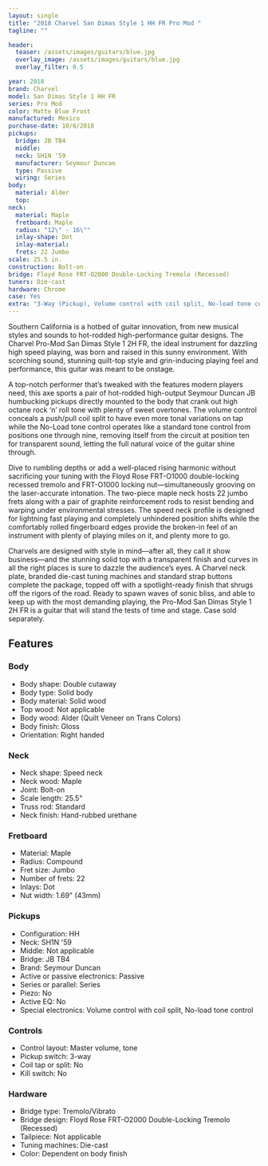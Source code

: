 ```yaml
---
layout: single
title: "2018 Charvel San Dimas Style 1 HH FR Pro Mod "
tagline: ""

header:
  teaser: /assets/images/guitars/blue.jpg
  overlay_image: /assets/images/guitars/blue.jpg
  overlay_filter: 0.5

year: 2018
brand: Charvel
model: San Dimas Style 1 HH FR
series: Pro Mod
color: Matte Blue Frost
manufactured: Mexico
purchase-date: 10/6/2018
pickups:
  bridge: JB TB4
  middle:
  neck: SH1N '59
  manufacturer: Seymour Duncan
  type: Passive
  wiring: Series
body:
  material: Alder
  top:
neck:
  material: Maple
  fretboard: Maple
  radius: "12\" - 16\""
  inlay-shape: Dot
  inlay-material:
  frets: 22 Jumbo
scale: 25.5 in.
construction: Bolt-on
bridge: Floyd Rose FRT-O2000 Double-Locking Tremolo (Recessed)
tuners: Die-cast
hardware: Chrome
case: Yes
extra: "3-Way (Pickup), Volume control with coil split, No-load tone control"
---
```


Southern California is a hotbed of guitar innovation, from new musical styles and sounds to hot-rodded high-performance guitar designs. The Charvel Pro-Mod San Dimas Style 1 2H FR, the ideal instrument for dazzling high speed playing, was born and raised in this sunny environment. With scorching sound, stunning quilt-top style and grin-inducing playing feel and performance, this guitar was meant to be onstage.

A top-notch performer that’s tweaked with the features modern players need, this axe sports a pair of hot-rodded high-output Seymour Duncan JB humbucking pickups directly mounted to the body that crank out high octane rock ‘n’ roll tone with plenty of sweet overtones. The volume control conceals a push/pull coil split to have even more tonal variations on tap while the No-Load tone control operates like a standard tone control from positions one through nine, removing itself from the circuit at position ten for transparent sound, letting the full natural voice of the guitar shine through.

Dive to rumbling depths or add a well-placed rising harmonic without sacrificing your tuning with the Floyd Rose FRT-O1000 double-locking recessed tremolo and FRT-O1000 locking nut—simultaneously grooving on the laser-accurate intonation. The two-piece maple neck hosts 22 jumbo frets along with a pair of graphite reinforcement rods to resist bending and warping under environmental stresses. The speed neck profile is designed for lightning fast playing and completely unhindered position shifts while the comfortably rolled fingerboard edges provide the broken-in feel of an instrument with plenty of playing miles on it, and plenty more to go.

Charvels are designed with style in mind—after all, they call it show business—and the stunning solid top with a transparent finish and curves in all the right places is sure to dazzle the audience’s eyes. A Charvel neck plate, branded die-cast tuning machines and standard strap buttons complete the package, topped off with a spotlight-ready finish that shrugs off the rigors of the road. Ready to spawn waves of sonic bliss, and able to keep up with the most demanding playing, the Pro-Mod San Dimas Style 1 2H FR is a guitar that will stand the tests of time and stage. Case sold separately.

## Features

### Body

* Body shape: Double cutaway
* Body type: Solid body
* Body material: Solid wood
* Top wood: Not applicable
* Body wood: Alder (Quilt Veneer on Trans Colors)
* Body finish: Gloss
* Orientation: Right handed

### Neck

* Neck shape: Speed neck
* Neck wood: Maple
* Joint: Bolt-on
* Scale length: 25.5"
* Truss rod: Standard
* Neck finish: Hand-rubbed urethane

### Fretboard

* Material: Maple
* Radius: Compound
* Fret size: Jumbo
* Number of frets: 22
* Inlays: Dot
* Nut width: 1.69" (43mm)

### Pickups

* Configuration: HH
* Neck: SH1N '59
* Middle: Not applicable
* Bridge: JB TB4
* Brand: Seymour Duncan
* Active or passive electronics: Passive
* Series or parallel: Series
* Piezo: No
* Active EQ: No
* Special electronics: Volume control with coil split, No-load tone control

### Controls

* Control layout: Master volume, tone
* Pickup switch: 3-way
* Coil tap or split: No
* Kill switch: No

### Hardware

* Bridge type: Tremolo/Vibrato
* Bridge design: Floyd Rose FRT-O2000 Double-Locking Tremolo (Recessed)
* Tailpiece: Not applicable
* Tuning machines: Die-cast
* Color: Dependent on body finish